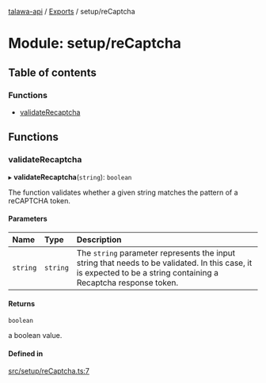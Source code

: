 [talawa-api](../README.md) / [Exports](../modules.md) / setup/reCaptcha

# Module: setup/reCaptcha

## Table of contents

### Functions

- [validateRecaptcha](setup_reCaptcha.md#validaterecaptcha)

## Functions

### validateRecaptcha

▸ **validateRecaptcha**(`string`): `boolean`

The function validates whether a given string matches the pattern of a reCAPTCHA token.

#### Parameters

| Name | Type | Description |
| :------ | :------ | :------ |
| `string` | `string` | The `string` parameter represents the input string that needs to be validated. In this case, it is expected to be a string containing a Recaptcha response token. |

#### Returns

`boolean`

a boolean value.

#### Defined in

[src/setup/reCaptcha.ts:7](https://github.com/PalisadoesFoundation/talawa-api/blob/0deccac/src/setup/reCaptcha.ts#L7)

